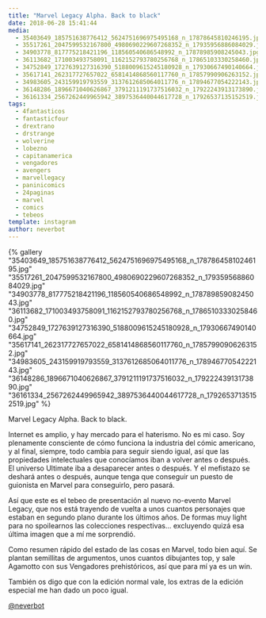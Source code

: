 ```yaml
---
title: "Marvel Legacy Alpha. Back to black"
date: 2018-06-28 15:41:44
media: 
  - 35403649_185751638776412_5624751696975495168_n_17878645810246195.jpg
  - 35517261_2047599532167800_4980690229607268352_n_17935956886084029.jpg
  - 34903778_817775218421196_118560540686548992_n_17878985908245043.jpg
  - 36113682_171003493758091_1162152793780256768_n_17865103330258460.jpg
  - 34752849_1727639127316390_5188009615245180928_n_17930667490140664.jpg
  - 35617141_262317727657022_6581414868560117760_n_17857990906263152.jpg
  - 34983605_243159919793559_3137612685064011776_n_17894677054222143.jpg
  - 36148286_1896671040626867_3791211191737516032_n_17922243913173890.jpg
  - 36161334_2567262449965942_3897536440044617728_n_17926537135152519.jpg
tags: 
  - 4fantasticos
  - fantasticfour
  - drextrano
  - drstrange
  - wolverine
  - lobezno
  - capitanamerica
  - vengadores
  - avengers
  - marvellegacy
  - paninicomics
  - 24paginas
  - marvel
  - comics
  - tebeos
template: instagram
author: neverbot
---
```


{% gallery "35403649_185751638776412_5624751696975495168_n_17878645810246195.jpg" "35517261_2047599532167800_4980690229607268352_n_17935956886084029.jpg" "34903778_817775218421196_118560540686548992_n_17878985908245043.jpg" "36113682_171003493758091_1162152793780256768_n_17865103330258460.jpg" "34752849_1727639127316390_5188009615245180928_n_17930667490140664.jpg" "35617141_262317727657022_6581414868560117760_n_17857990906263152.jpg" "34983605_243159919793559_3137612685064011776_n_17894677054222143.jpg" "36148286_1896671040626867_3791211191737516032_n_17922243913173890.jpg" "36161334_2567262449965942_3897536440044617728_n_17926537135152519.jpg" %}

Marvel Legacy Alpha. Back to black.

Internet es amplio, y hay mercado para el haterismo. No es mi caso. Soy plenamente consciente de cómo funciona la industria del cómic americano, y al final, siempre, todo cambia para seguir siendo igual, así que las propiedades intelectuales que conocíamos iban a volver antes o después. El universo Ultimate iba a desaparecer antes o después. Y el mefistazo se deshará antes o después, aunque tenga que conseguir un puesto de guionista en Marvel para conseguirlo, pero pasará.

Así que este es el tebeo de presentación al nuevo no-evento Marvel Legacy, que nos está trayendo de vuelta a unos cuantos personajes que estaban en segundo plano durante los últimos años. De formas muy light para no spoilearnos las colecciones respectivas... excluyendo quizá esa última imagen que a mí me sorprendió.

Como resumen rápido del estado de las cosas en Marvel, todo bien aquí. Se plantan semillitas de argumentos, unos cuantos dibujantes top, y sale Agamotto con sus Vengadores prehistóricos, así que para mí ya es un win.

También os digo que con la edición normal vale, los extras de la edición especial me han dado un poco igual.

[@neverbot](https://instagram.com/neverbot)
